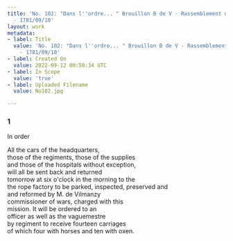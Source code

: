 ```yaml
---
title: 'No. 102: "Dans l''ordre... " Brouillon B de V - Rassemblement des voitures
  - 1781/09/10'
layout: work
metadata:
- label: Title
  value: 'No. 102: "Dans l''ordre... " Brouillon B de V - Rassemblement des voitures
    - 1781/09/10'
- label: Created On
  value: 2022-09-12 00:58:34 UTC
- label: In Scope
  value: 'true'
- label: Uploaded Filename
  value: No102.jpg

---
```

<div class="pages">
<div id="translation-32541581">
<h3>1</h3>
<div class="page-content">
<p>In order</p>
<p>All the cars of the headquarters,<br/>
those of the regiments, those of the supplies<br/>
and those of the hospitals without exception,<br/>
will all be sent back and returned<br/>
tomorrow at six o'clock in the morning to the<br/>
the rope factory to be parked, inspected, preserved and <br/>
and reformed by M. de Vilmanzy<br/>
commissioner of wars, charged with this<br/>
mission. It will be ordered to an<br/>
officer as well as the vaguemestre<br/>
by regiment to receive fourteen carriages<br/>
of which four with horses and ten with oxen.</p>
</div>
</div>
<br />
</div>